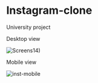 
# Instagram-clone

University project

Desktop view

![Screens14)](https://user-images.githubusercontent.com/82828211/117150208-39c91800-adb8-11eb-9879-6332f16d8877.png)

Mobile view

![inst-mobile](https://user-images.githubusercontent.com/82828211/117151222-28ccd680-adb9-11eb-8d06-abc1ad8df126.png)


